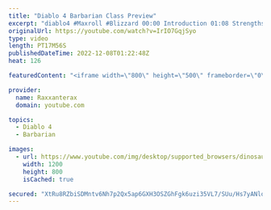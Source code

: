 ```yaml
---
title: "Diablo 4 Barbarian Class Preview"
excerpt: "diablo4 #Maxroll #Blizzard 00:00 Introduction 01:08 Strengths 03:40 Weaknesses 05:26 Equipment 07:29 Skill Tree & Passives ..."
originalUrl: https://youtube.com/watch?v=IrIO7GqjSyo
type: video
length: PT17M56S
publishedDateTime: 2022-12-08T01:22:48Z
heat: 126

featuredContent: "<iframe width=\"800\" height=\"500\" frameborder=\"0\" src=\"https://www.youtube.com/embed/IrIO7GqjSyo\" allow=\"accelerometer; autoplay; encrypted-media; gyroscope; picture-in-picture\" allowfullscreen></iframe>"

provider:
  name: Raxxanterax
  domain: youtube.com

topics:
  - Diablo 4
  - Barbarian

images:
  - url: https://www.youtube.com/img/desktop/supported_browsers/dinosaur.png
    width: 1200
    height: 800
    isCached: true

secured: "XtRu8RZbiSDMntv6Nh7p2Qx5ap6GXH3OSZGhFgk6uzi35VL7/SUu/Hs7yANlqcklLrYt6ukOgwEHtnqK/TwWUJCtsKyDW7r2bnoCc2QfKxh/gF7Mn8BKZn4psANmeJWwfdYDVpG7VtFBp7DfL0FvRinqpRScpSnZl8AYhVPv9T9K6fDdVCbsKdzelcdKKhRfos1KLEXq6nobO8Hmj6F3C1ekmwOp07pw7x/UC0lCRxjnNVhtwJ/8ddce9gpJjio+YIBMwpKgxHpcAyBaYof++oa9GR40S2lkJCMafAUuepf9KtMJ5Zoo0Y4zbcYzYHIbvIZP4JwC2m6Anqc7Dg5nDnILQtE8zV1/2u9cjSTk2W22k8qUaIYy1S85hUkDqzD6PXXNFCCOSYIm359BKk9t1wkVBQpUuyrT0a00hI290r4=;eRWXw/54zaPmn2Rn7wgfQw=="
---
```


